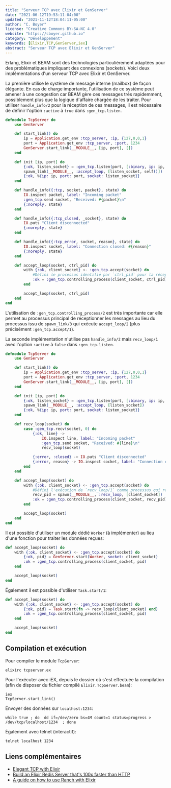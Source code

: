 ```yaml
---
title: "Serveur TCP avec Elixir et GenServer"
date: "2021-06-12T19:53:11-04:00"
updated: "2021-11-12T18:04:11-05:00"
author: "C. Boyer"
license: "Creative Commons BY-SA-NC 4.0"
website: "https://cboyer.github.io"
category: "Développement"
keywords: [Elixir,TCP,GenServer,iex]
abstract: "Serveur TCP avec Elixir et GenServer"
---
```



Erlang, Elixir et BEAM sont des technologies particulièrement adaptées pour des problématiques impliquant des connexions (sockets).
Voici deux implémentations d'un serveur TCP avec Elixir et GenServer.

La première utilise le système de message interne (mailbox) de façon élégante. En cas de charge importante, l'utilisation de ce système peut amener à une congestion car BEAM gère ces messages très rapidemment, possiblement plus que la logique d'affaire chargée de les traiter.
Pour utiliser `handle_info/2` pour la réception de ces messages, il est nécessaire de définir l'option `:active` à `true` dans `:gen_tcp.listen`.

```Elixir
defmodule TcpServer do
    use GenServer

    def start_link() do
        ip = Application.get_env :tcp_server, :ip, {127,0,0,1}
        port = Application.get_env :tcp_server, :port, 1234
        GenServer.start_link(__MODULE__, [ip, port], [])
    end

    def init [ip, port] do
        {:ok, listen_socket} = :gen_tcp.listen(port, [:binary, ip: ip, packet: :line, active: true, reuseaddr: true])
        spawn_link(__MODULE__, :accept_loop, [listen_socket, self()])
        {:ok, %{ip: ip, port: port, socket: listen_socket}}
    end

    def handle_info({:tcp, socket, packet}, state) do
        IO.inspect packet, label: "Incoming packet"
        :gen_tcp.send socket, "Received: #{packet}\n"
        {:noreply, state}
    end

    def handle_info({:tcp_closed, _socket}, state) do
        IO.puts "Client disconnected"
        {:noreply, state}
    end

    def handle_info({:tcp_error, socket, reason}, state) do
        IO.inspect socket, label: "Connection closed: #{reason}"
        {:noreply, state}
    end

    def accept_loop(socket, ctrl_pid) do
        with {:ok, client_socket} <- :gen_tcp.accept(socket) do
            #Défini le processus identifié par `ctrl_pid` pour la réception des messages avec handle_info/2
            :ok = :gen_tcp.controlling_process(client_socket, ctrl_pid)
        end

        accept_loop(socket, ctrl_pid)
    end
end
```

L'utilisation de `:gen_tcp.controlling_process/2` est très importante car elle permet au processus principal de réceptionner les messages au lieu du processus issu de `spawn_link/3` qui exécute `accept_loop/2` (plus précisément `:gen_tcp.accept/1`).

La seconde implémentation n'utilise pas `handle_info/2` mais `recv_loop/1` avec l'option `:active` à `false` dans `:gen_tcp.listen`.

```Elixir
defmodule TcpServer do
    use GenServer

    def start_link() do
        ip = Application.get_env :tcp_server, :ip, {127,0,0,1}
        port = Application.get_env :tcp_server, :port, 1234
        GenServer.start_link(__MODULE__, [ip, port], [])
    end

    def init [ip, port] do
        {:ok, listen_socket} = :gen_tcp.listen(port, [:binary, ip: ip, packet: :line, active: false, reuseaddr: true])
        spawn_link(__MODULE__, :accept_loop, [listen_socket])
        {:ok, %{ip: ip, port: port, socket: listen_socket}}
    end

    def recv_loop(socket) do
        case :gen_tcp.recv(socket, 0) do
            {:ok, line} ->
                IO.inspect line, label: "Incoming packet"
                :gen_tcp.send socket, "Received: #{line}\n"
                recv_loop(socket)

            {:error, :closed} -> IO.puts "Client disconnected"
            {:error, reason} -> IO.inspect socket, label: "Connection closed: #{reason}"
        end
    end

    def accept_loop(socket) do
        with {:ok, client_socket} <- :gen_tcp.accept(socket) do
            #Défini l'exécution de `recv_loop/1` comme processus qui reçoit les messages
            recv_pid = spawn(__MODULE__, :recv_loop, [client_socket])
            :ok = :gen_tcp.controlling_process(client_socket, recv_pid)
        end

        accept_loop(socket)
    end
end
```

Il est possible d'utiliser un module dédié `Worker` (à implémenter) au lieu d'une fonction pour traiter les données reçues:
```Elixir
def accept_loop(socket) do
    with {:ok, client_socket} <- :gen_tcp.accept(socket) do
        {:ok, pid} = GenServer.start(Worker, socket: client_socket)
        :ok = :gen_tcp.controlling_process(client_socket, pid)
    end

    accept_loop(socket)
end
```

Également il est possible d'utiliser `Task.start/1`:
```Elixir
def accept_loop(socket) do
    with {:ok, client_socket} <- :gen_tcp.accept(socket) do
        {:ok, pid} = Task.start(fn -> recv_loop(client_socket) end)
        :ok = :gen_tcp.controlling_process(client_socket, pid)
    end

    accept_loop(socket)
end
```


## Compilation et exécution

Pour compiler le module `TcpServer`:
```Console
elixirc tcpserver.ex
```

Pour l'exécuter avec iEX, depuis le dossier où s'est effectuée la compilation (afin de disposer du fichier compilé `Elixir.TcpServer.beam`):
```Console
iex
TcpServer.start_link()
```

Envoyer des données sur `localhost:1234`:
```Console
while true ; do  dd if=/dev/zero bs=4M count=1 status=progress > /dev/tcp/localhost/1234  ; done
```

Également avec telnet (interactif):
```Console
telnet localhost 1234
```

## Liens complémentaires

- [Elegant TCP with Elixir](https://openmymind.net/Elegant-TCP-with-Elixir-Part-1-TCP-as-Messages/)
- [Build an Elixir Redis Server that's 100x faster than HTTP](https://docs.statetrace.com/blog/redis-server/)
- [A guide on how to use Ranch with Elixir](https://github.com/asciibeats/elixir_ranch)
